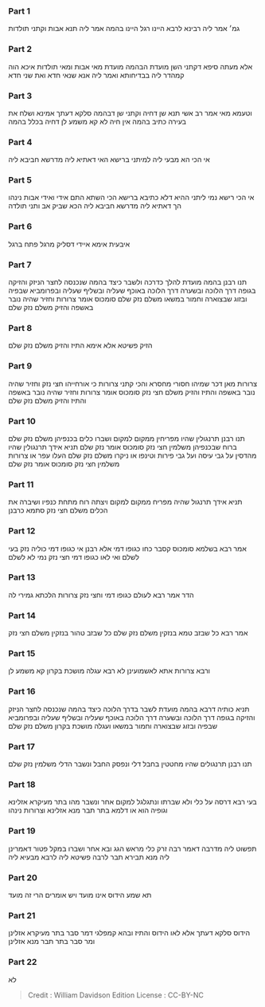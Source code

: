 
### Part 1
גמ׳ אמר ליה רבינא לרבא היינו רגל היינו בהמה אמר ליה תנא אבות וקתני תולדות

### Part 2
אלא מעתה סיפא דקתני השן מועדת הבהמה מועדת מאי אבות ומאי תולדות איכא הוה קמהדר ליה בבדיחותא ואמר ליה אנא שנאי חדא ואת שני חדא

### Part 3
וטעמא מאי אמר רב אשי תנא שן דחיה וקתני שן דבהמה סלקא דעתך אמינא ושלח את בעירה כתיב בהמה אין חיה לא קא משמע לן דחיה בכלל בהמה

### Part 4
אי הכי הא מבעי ליה למיתני ברישא האי דאתיא ליה מדרשא חביבא ליה

### Part 5
אי הכי רישא נמי ליתני ההיא דלא כתיבא ברישא הכי השתא התם אידי ואידי אבות נינהו הך דאתיא ליה מדרשא חביבא ליה הכא שביק אב ותני תולדה

### Part 6
איבעית אימא איידי דסליק מרגל פתח ברגל

### Part 7
תנו רבנן בהמה מועדת להלך כדרכה ולשבר כיצד בהמה שנכנסה לחצר הניזק והזיקה בגופה דרך הלוכה ובשערה דרך הלוכה באוכף שעליה ובשליף שעליה ובפרומביא שבפיה ובזוג שבצוארה וחמור במשאו משלם נזק שלם סומכוס אומר צרורות וחזיר שהיה נובר באשפה והזיק משלם נזק שלם

### Part 8
הזיק פשיטא אלא אימא התיז והזיק משלם נזק שלם

### Part 9
צרורות מאן דכר שמיהו חסורי מחסרא והכי קתני צרורות כי אורחייהו חצי נזק וחזיר שהיה נובר באשפה והתיז והזיק משלם חצי נזק סומכוס אומר צרורות וחזיר שהיה נובר באשפה והתיז והזיק משלם נזק שלם

### Part 10
תנו רבנן תרנגולין שהיו מפריחין ממקום למקום ושברו כלים בכנפיהן משלם נזק שלם ברוח שבכנפיהן משלמין חצי נזק סומכוס אומר נזק שלם תניא אידך תרנגולין שהיו מהדסין על גבי עיסה ועל גבי פירות וטינפו או ניקרו משלם נזק שלם העלו עפר או צרורות משלמין חצי נזק סומכוס אומר נזק שלם

### Part 11
תניא אידך תרנגול שהיה מפריח ממקום למקום ויצתה רוח מתחת כנפיו ושיברה את הכלים משלם חצי נזק סתמא כרבנן

### Part 12
אמר רבא בשלמא סומכוס קסבר כחו כגופו דמי אלא רבנן אי כגופו דמי כוליה נזק בעי לשלם ואי לאו כגופו דמי חצי נזק נמי לא לשלם

### Part 13
הדר אמר רבא לעולם כגופו דמי וחצי נזק צרורות הלכתא גמירי לה

### Part 14
אמר רבא כל שבזב טמא בנזקין משלם נזק שלם כל שבזב טהור בנזקין משלם חצי נזק

### Part 15
ורבא צרורות אתא לאשמועינן לא רבא עגלה מושכת בקרון קא משמע לן

### Part 16
תניא כותיה דרבא בהמה מועדת לשבר בדרך הלוכה כיצד בהמה שנכנסה לחצר הניזק והזיקה בגופה דרך הלוכה ובשערה דרך הלוכה באוכף שעליה ובשליף שעליה ובפרומביא שבפיה ובזוג שבצוארה וחמור במשאו ועגלה מושכת בקרון משלם נזק שלם

### Part 17
תנו רבנן תרנגולים שהיו מחטטין בחבל דלי ונפסק החבל ונשבר הדלי משלמין נזק שלם

### Part 18
בעי רבא דרסה על כלי ולא שברתו ונתגלגל למקום אחר ונשבר מהו בתר מעיקרא אזלינא וגופיה הוא או דלמא בתר תבר מנא אזלינא וצרורות נינהו

### Part 19
תפשוט ליה מדרבה דאמר רבה זרק כלי מראש הגג ובא אחר ושברו במקל פטור דאמרינן ליה מנא תבירא תבר לרבה פשיטא ליה לרבא מבעיא ליה

### Part 20
תא שמע הידוס אינו מועד ויש אומרים הרי זה מועד

### Part 21
הידוס סלקא דעתך אלא לאו הידוס והתיז ובהא קמפלגי דמר סבר בתר מעיקרא אזלינן ומר סבר בתר תבר מנא אזלינן

### Part 22
לא

>Credit : William Davidson Edition
>License : CC-BY-NC